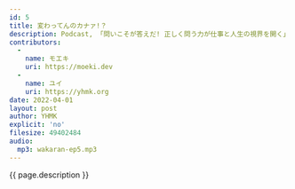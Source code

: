 ```yaml
---
id: 5
title: 変わってんのカナァ!？
description: Podcast, 「問いこそが答えだ! 正しく問う力が仕事と人生の視界を開く」, Dyson Zone, 危ない危険, バカリズム「女子力」などについて話しました。
contributors:
  - 
    name: モエキ
    uri: https://moeki.dev
  -
    name: ユイ
    uri: https://yhmk.org
date: 2022-04-01
layout: post
author: YHMK
explicit: 'no'
filesize: 49402484
audio:
  mp3: wakaran-ep5.mp3
---
```


{{ page.description }}
